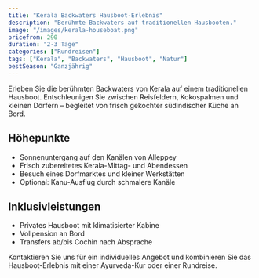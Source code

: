 ```yaml
---
title: "Kerala Backwaters Hausboot-Erlebnis"
description: "Berühmte Backwaters auf traditionellen Hausbooten."
image: "/images/kerala-houseboat.png"
pricefrom: 290
duration: "2-3 Tage"
categories: ["Rundreisen"]
tags: ["Kerala", "Backwaters", "Hausboot", "Natur"]
bestSeason: "Ganzjährig"
---
```


Erleben Sie die berühmten Backwaters von Kerala auf einem traditionellen Hausboot. Entschleunigen Sie zwischen Reisfeldern, Kokospalmen und kleinen Dörfern – begleitet von frisch gekochter südindischer Küche an Bord.

## Höhepunkte

- Sonnenuntergang auf den Kanälen von Alleppey
- Frisch zubereitetes Kerala-Mittag- und Abendessen
- Besuch eines Dorfmarktes und kleiner Werkstätten
- Optional: Kanu-Ausflug durch schmalere Kanäle

## Inklusivleistungen

- Privates Hausboot mit klimatisierter Kabine
- Vollpension an Bord
- Transfers ab/bis Cochin nach Absprache

Kontaktieren Sie uns für ein individuelles Angebot und kombinieren Sie das Hausboot-Erlebnis mit einer Ayurveda-Kur oder einer Rundreise.

